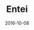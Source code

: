 ---
layout: post
title: "Entei"
date: 2016-10-08
categories: [Reset]
image: http://www.pokepedia.fr/images/9/90/Entei-HGSS.png
caught: Entei
location: Forêt Impénétrable
level: 50
version: OR
---